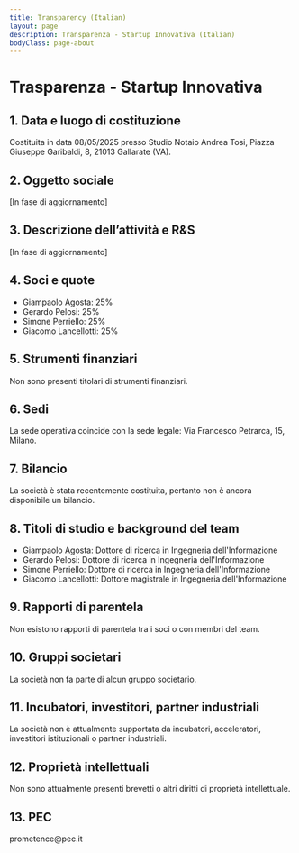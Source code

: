 ```yaml
---
title: Transparency (Italian)
layout: page
description: Transparenza - Startup Innovativa (Italian)
bodyClass: page-about
---
```

  <h1>Trasparenza - Startup Innovativa</h1>

  <section>
    <h2>1. Data e luogo di costituzione</h2>
    <p>Costituita in data 08/05/2025 presso Studio Notaio Andrea Tosi, Piazza Giuseppe Garibaldi, 8, 21013 Gallarate (VA).</p>
  </section>

  <section>
    <h2>2. Oggetto sociale</h2>
    <p>[In fase di aggiornamento]</p>
  </section>

  <section>
    <h2>3. Descrizione dell’attività e R&S</h2>
    <p>[In fase di aggiornamento]</p>
  </section>

  <section>
    <h2>4. Soci e quote</h2>
    <ul>
      <li>Giampaolo Agosta: 25%</li>
      <li>Gerardo Pelosi: 25%</li>
      <li>Simone Perriello: 25%</li>
      <li>Giacomo Lancellotti: 25%</li>
    </ul>
  </section>

  <section>
    <h2>5. Strumenti finanziari</h2>
    <p>Non sono presenti titolari di strumenti finanziari.</p>
  </section>

  <section>
    <h2>6. Sedi</h2>
    <p>La sede operativa coincide con la sede legale: Via Francesco Petrarca, 15, Milano.</p>
  </section>

  <section>
    <h2>7. Bilancio</h2>
    <p>La società è stata recentemente costituita, pertanto non è ancora disponibile un bilancio.</p>
  </section>

  <section>
    <h2>8. Titoli di studio e background del team</h2>
    <ul>
      <li>Giampaolo Agosta: Dottore di ricerca in Ingegneria dell'Informazione</li>
      <li>Gerardo Pelosi: Dottore di ricerca in Ingegneria dell'Informazione</li>
      <li>Simone Perriello: Dottore di ricerca in Ingegneria dell'Informazione</li>
      <li>Giacomo Lancellotti: Dottore magistrale in Ingegneria dell'Informazione</li>
    </ul>
  </section>

  <section>
    <h2>9. Rapporti di parentela</h2>
    <p>Non esistono rapporti di parentela tra i soci o con membri del team.</p>
  </section>

  <section>
    <h2>10. Gruppi societari</h2>
    <p>La società non fa parte di alcun gruppo societario.</p>
  </section>

  <section>
    <h2>11. Incubatori, investitori, partner industriali</h2>
    <p>La società non è attualmente supportata da incubatori, acceleratori, investitori istituzionali o partner industriali.</p>
  </section>

  <section>
    <h2>12. Proprietà intellettuali</h2>
    <p>Non sono attualmente presenti brevetti o altri diritti di proprietà intellettuale.</p>
  </section>

  <section>
    <h2>13. PEC</h2>
    <p> prometence@pec.it</p>
  </section>
